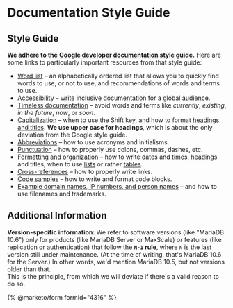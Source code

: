 # Documentation Style Guide

## Style Guide

**We adhere to the** [**Google developer documentation style guide**](https://developers.google.com/style/)**.** Here are some links to particularly important resources from that style guide:

* [Word list](https://developers.google.com/style/word-list) – an alphabetically ordered list that allows you to quickly find words to use, or not to use, and recommendations of words and terms to use.
* [Accessibility](https://developers.google.com/style/accessibility) – write inclusive documentation for a global audience.
* [Timeless documentation](https://developers.google.com/style/timeless-documentation) – avoid words and terms like _currently_, _existing_, _in the future_, _now_, or _soon_.
* [Capitalization](https://developers.google.com/style/capitalization) – when to use the Shift key, and how to format [headings and titles](https://developers.google.com/style/headings). **We use upper case for headings**, which is about the only deviation from the Google style guide.
* [Abbreviations](https://developers.google.com/style/abbreviations) – how to use acronyms and initialisms.
* [Punctuation](https://developers.google.com/style/colons) – how to properly use colons, commas, dashes, etc.
* [Formatting and organization](https://developers.google.com/style/dates-times) – how to write dates and times, headings and titles, when to use [lists](https://developers.google.com/style/lists) or rather [tables](https://developers.google.com/style/tables).
* [Cross-references](https://developers.google.com/style/cross-references) – how to properly write links.
* [Code samples](https://developers.google.com/style/code-samples) – how to write and format code blocks.
* [Example domain names, IP numbers, and person names](https://developers.google.com/style/examples) – and how to use filenames and trademarks.

## Additional Information

**Version-specific information:** We refer to software versions (like "MariaDB 10.6") only for products (like MariaDB Server or MaxScale) or features (like replication or authentication) that follow the **`N-1` rule**, where `N` is the last version still under maintenance. (At the time of writing, that's MariaDB 10.6 for the Server.) In other words, we'd mention MariaDB 10.5, but not versions older than that.\
This is the principle, from which we will deviate if there's a valid reason to do so.

{% @marketo/form formId="4316" %}
